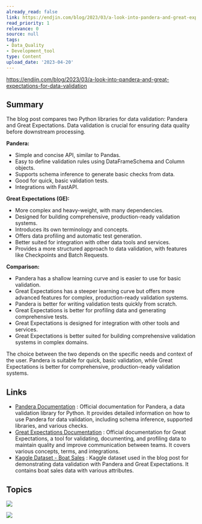 ```yaml
---
already_read: false
link: https://endjin.com/blog/2023/03/a-look-into-pandera-and-great-expectations-for-data-validation
read_priority: 1
relevance: 0
source: null
tags:
- Data_Quality
- Development_tool
type: Content
upload_date: '2023-04-20'
---
```


https://endjin.com/blog/2023/03/a-look-into-pandera-and-great-expectations-for-data-validation
## Summary

The blog post compares two Python libraries for data validation: Pandera and Great Expectations. Data validation is crucial for ensuring data quality before downstream processing.

**Pandera:**
- Simple and concise API, similar to Pandas.
- Easy to define validation rules using DataFrameSchema and Column objects.
- Supports schema inference to generate basic checks from data.
- Good for quick, basic validation tests.
- Integrations with FastAPI.

**Great Expectations (GE):**
- More complex and heavy-weight, with many dependencies.
- Designed for building comprehensive, production-ready validation systems.
- Introduces its own terminology and concepts.
- Offers data profiling and automatic test generation.
- Better suited for integration with other data tools and services.
- Provides a more structured approach to data validation, with features like Checkpoints and Batch Requests.

**Comparison:**
- Pandera has a shallow learning curve and is easier to use for basic validation.
- Great Expectations has a steeper learning curve but offers more advanced features for complex, production-ready validation systems.
- Pandera is better for writing validation tests quickly from scratch.
- Great Expectations is better for profiling data and generating comprehensive tests.
- Great Expectations is designed for integration with other tools and services.
- Great Expectations is better suited for building comprehensive validation systems in complex domains.

The choice between the two depends on the specific needs and context of the user. Pandera is suitable for quick, basic validation, while Great Expectations is better for comprehensive, production-ready validation systems.
## Links

- [Pandera Documentation](https://pandera.readthedocs.io/en/stable/index.html) : Official documentation for Pandera, a data validation library for Python. It provides detailed information on how to use Pandera for data validation, including schema inference, supported libraries, and various checks.
- [Great Expectations Documentation](https://docs.greatexpectations.io/docs/) : Official documentation for Great Expectations, a tool for validating, documenting, and profiling data to maintain quality and improve communication between teams. It covers various concepts, terms, and integrations.
- [Kaggle Dataset - Boat Sales](https://www.kaggle.com/datasets/karthikbhandary2/boat-sales) : Kaggle dataset used in the blog post for demonstrating data validation with Pandera and Great Expectations. It contains boat sales data with various attributes.

## Topics

![](topics/Library/Pandera)

![](topics/Library/Great%20Expectations)